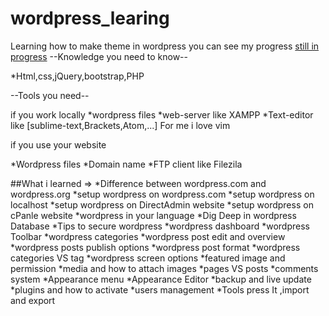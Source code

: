 # wordpress_learing
Learning how to make theme in wordpress you can see my progress [still in progress](http://ahmedfouad.esy.es/wordpress/)
--Knowledge you need to know--

*Html,css,jQuery,bootstrap,PHP

--Tools you need--  

if you work locally 
*wordpress files
*web-server like XAMPP
*Text-editor like [sublime-text,Brackets,Atom,...] For me i love vim

if you use your website 

*Wordpress files
*Domain name
*FTP client like Filezila 


##What i learned =>
*Difference between wordpress.com and wordpress.org
*setup wordpress on wordpress.com
*setup wordpress on localhost
*setup wordpress on DirectAdmin website
*setup wordpress on cPanle website
*wordpress in your language 
*Dig Deep in wordpress Database
*Tips to secure wordpress
*wordpress dashboard 
*wordpress Toolbar
*wordpress categories 
*wordpress post edit and overview
*wordpress posts publish options
*wordpress post format
*wordpress categories VS tag
*wordpress screen options
*featured image and permission
*media and how to attach images
*pages VS posts
*comments system
*Appearance menu
*Appearance Editor
*backup and live update
*plugins and how to activate
*users management 
*Tools press It ,import and export

